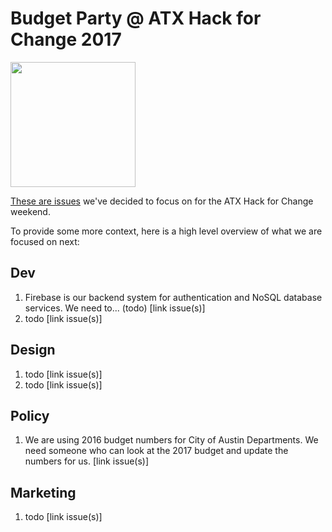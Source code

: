 # Budget Party @ ATX Hack for Change 2017

<img src="http://www.atxhackforchange.org/assets/logos/ATXHackLogo_Color_Web-with-TM.png" width="200" />

[These are issues](https://github.com/open-austin/budgetparty/issues?q=is%3Aissue+is%3Aopen+label%3AATXHack4Change) we've decided to focus on for the ATX Hack for Change weekend.

To provide some more context, here is a high level overview of what we are focused on next:

## Dev
1. Firebase is our backend system for authentication and NoSQL database services. We need to... (todo) [link issue(s)]
1. todo [link issue(s)]

## Design
1. todo [link issue(s)]
1. todo [link issue(s)]

## Policy
1. We are using 2016 budget numbers for City of Austin Departments. We need someone who can look at the 2017 budget and update the numbers for us. [link issue(s)]

## Marketing
1. todo [link issue(s)]
